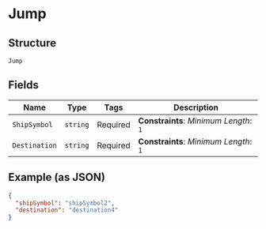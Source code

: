 
# Jump

## Structure

`Jump`

## Fields

| Name | Type | Tags | Description |
|  --- | --- | --- | --- |
| `ShipSymbol` | `string` | Required | **Constraints**: *Minimum Length*: `1` |
| `Destination` | `string` | Required | **Constraints**: *Minimum Length*: `1` |

## Example (as JSON)

```json
{
  "shipSymbol": "shipSymbol2",
  "destination": "destination4"
}
```

